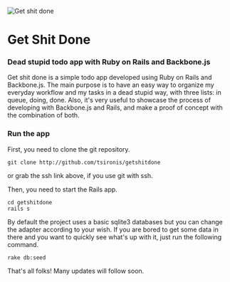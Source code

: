 ![Get shit done](http://f.cl.ly/items/312R313g121Z3t0h2Y30/Screen%20Shot%202013-02-17%20at%209.39.50%20PM.png)

Get Shit Done
===========
### Dead stupid todo app with Ruby on Rails and Backbone.js

Get shit done is a simple todo app developed using Ruby on Rails and Backbone.js. The main purpose is to have an easy way to organize my everyday workflow and my tasks in a dead stupid way, with three lists: in queue, doing, done. Also, it's very useful to showcase the process of developing with Backbone.js and Rails, and make a proof of concept with the combination of both.

### Run the app

First, you need to clone the git repository.
```
git clone http://github.com/tsironis/getshitdone
```
or grab the ssh link above, if you use git with ssh.

Then, you need to start the Rails app.

```
cd getshitdone
rails s
```
By default the project uses a basic sqlite3 databases but you can change the adapter according to your wish.
If you are bored to get some data in there and you want to quickly see what's up with it, just run the following command.
```
rake db:seed
```

That's all folks! Many updates will follow soon.
